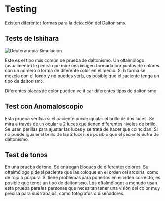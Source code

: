 # Testing

Existen diferentes formas para la detección del Daltonismo. 

## Tests de Ishihara

![Deuteranopia-Simulacion](/VisualComputing/sketches/deuteranopia-simulation.jpg)


Este es el tipo más común de prueba de daltonismo. Un oftalmólogo (usualmente) le pedirá que mire una imagen formada por puntos de colores con un número o forma de diferente color en el medio. Si la forma se mezcla con el fondo y no puedes verla, es posible que el paciente tenga un tipo de daltonismo. 

Diferentes placas de color pueden verificar diferentes tipos de daltonismo.

## Test con Anomaloscopio

Esta prueba verifica si el paciente puede igualar el brillo de dos luces. Se mira a través de un ocular a 2 luces que tienen diferentes niveles de brillo. Se usan perillas para ajustar las luces y se trata de hacer que coincidan. Si no puede igualar el brillo de las 2 luces, es posible que el paciente sufra de daltonismo.

##  Test de tonos

En una prueba de tono, Se entregan bloques de diferentes colores. Su oftalmólogo pide al paciente que las coloque en el orden del arcoíris, como de rojo a púrpura. Si tiene problemas para ponerlos en el orden correcto, es posible que tenga un tipo de daltonismo. Los oftalmólogos a menudo usan esta prueba para las personas que necesitan tener una visión del color muy precisa para sus trabajos, como fotógrafos o diseñadores.
